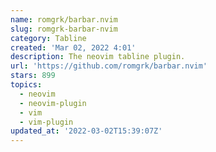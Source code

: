 ```yaml
---
name: romgrk/barbar.nvim
slug: romgrk-barbar-nvim
category: Tabline
created: 'Mar 02, 2022 4:01'
description: The neovim tabline plugin.
url: 'https://github.com/romgrk/barbar.nvim'
stars: 899
topics:
  - neovim
  - neovim-plugin
  - vim
  - vim-plugin
updated_at: '2022-03-02T15:39:07Z'
---
```

